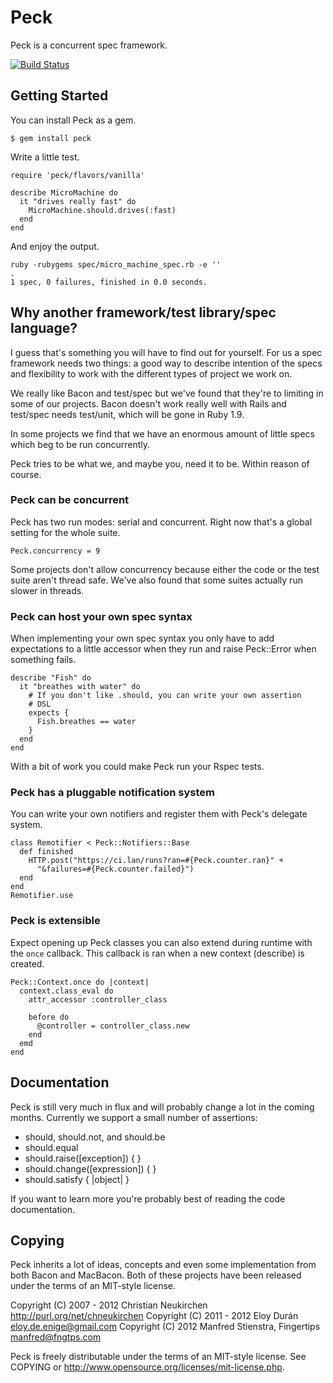 # Peck

Peck is a concurrent spec framework.

[![Build Status](https://secure.travis-ci.org/Fingertips/Peck.png?branch=master)](http://travis-ci.org/Fingertips/Peck)

## Getting Started

You can install Peck as a gem.

    $ gem install peck

Write a little test.

    require 'peck/flavors/vanilla'

    describe MicroMachine do
      it "drives really fast" do
        MicroMachine.should.drives(:fast)
      end
    end

And enjoy the output.

    ruby -rubygems spec/micro_machine_spec.rb -e ''
    .
    1 spec, 0 failures, finished in 0.0 seconds.

## Why another framework/test library/spec language?

I guess that's something you will have to find out for yourself. For us a spec
framework needs two things: a good way to describe intention of the specs and
flexibility to work with the different types of project we work on.

We really like Bacon and test/spec but we've found that they're to limiting
in some of our projects. Bacon doesn't work really well with Rails and
test/spec needs test/unit, which will be gone in Ruby 1.9.

In some projects we find that we have an enormous amount of little specs which
beg to be run concurrently.

Peck tries to be what we, and maybe you, need it to be. Within reason of
course.

### Peck can be concurrent

Peck has two run modes: serial and concurrent. Right now that's a global
setting for the whole suite.

    Peck.concurrency = 9

Some projects don't allow concurrency because either the code or the test
suite aren't thread safe. We've also found that some suites actually run
slower in threads.

### Peck can host your own spec syntax

When implementing your own spec syntax you only have to add expectations
to a little accessor when they run and raise Peck::Error when something
fails.

    describe "Fish" do
      it "breathes with water" do
        # If you don't like .should, you can write your own assertion
        # DSL
        expects {
          Fish.breathes == water
        }
      end
    end

With a bit of work you could make Peck run your Rspec tests.

### Peck has a pluggable notification system

You can write your own notifiers and register them with Peck's delegate
system.

    class Remotifier < Peck::Notifiers::Base
      def finished
        HTTP.post("https://ci.lan/runs?ran=#{Peck.counter.ran}" +
          "&failures=#{Peck.counter.failed}")
      end
    end
    Remotifier.use

### Peck is extensible

Expect opening up Peck classes you can also extend during runtime with the
`once` callback. This callback is ran when a new context (describe) is
created.

    Peck::Context.once do |context|
      context.class_eval do
        attr_accessor :controller_class

        before do
          @controller = controller_class.new
        end
      emd
    end

## Documentation

Peck is still very much in flux and will probably change a lot in the coming
months. Currently we support a small number of assertions:

  * should, should.not, and should.be
  * should.equal
  * should.raise([exception]) { }
  * should.change([expression]) { }
  * should.satisfy { |object| }

If you want to learn more you're probably best of reading the code
documentation.

## Copying

Peck inherits a lot of ideas, concepts and even some implementation from both
Bacon and MacBacon. Both of these projects have been released under the terms
of an MIT-style license.

Copyright (C) 2007 - 2012 Christian Neukirchen http://purl.org/net/chneukirchen
Copyright (C) 2011 - 2012 Eloy Durán eloy.de.enige@gmail.com
Copyright (C) 2012        Manfred Stienstra, Fingertips <manfred@fngtps.com>

Peck is freely distributable under the terms of an MIT-style license. See COPYING or http://www.opensource.org/licenses/mit-license.php.